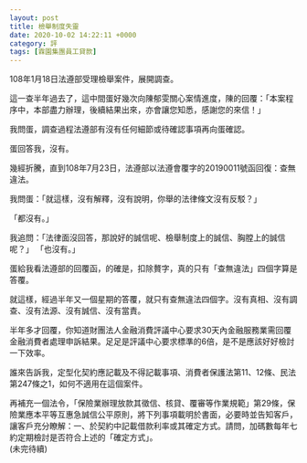 ```yaml
---
layout: post
title: 檢舉制度失靈
date: 2020-10-02 14:22:11 +0000
category: 評
tags: [霖園集團員工貸款]
---
```


108年1月18日法遵部受理檢舉案件，展開調查。

這一查半年過去了，這中間蛋好幾次向陳郁雯關心案情進度，陳的回覆：「本案程序中，本部盡力辦理，後續結果出來，亦會讓您知悉，感謝您的來信！」

我問蛋，調查過程法遵部有沒有任何細節或待確認事項再向蛋確認。

蛋回答我，沒有。

幾經折騰，直到108年7月23日，法遵部以法遵會覆字的20190011號函回復：查無違法。

我問蛋：「就這樣，沒有解釋，沒有說明，你舉的法律條文沒有反駁？」

「都沒有。」

我追問：「法律面沒回答，那說好的誠信呢、檢舉制度上的誠信、胸膛上的誠信呢？」
「也沒有。」

蛋給我看法遵部的回覆函，的確是，扣除贅字，真的只有「查無違法」四個字算是答覆。

就這樣，經過半年又一個星期的答覆，就只有查無違法四個字。沒有真相、沒有調查、沒有法源、沒有誠信、沒有當責。

半年多才回覆，你知道財團法人金融消費評議中心要求30天內金融服務業需回覆金融消費者處理申訴結果。足足是評議中心要求標準的6倍，是不是應該好好檢討一下效率。

誰來告訴我，定型化契約應記載及不得記載事項、消費者保護法第11、12條、民法第247條之1，如何不適用在這個案件。

再補充一個法令，「保險業辦理放款其徵信、核貸、覆審等作業規範」第29條，保險業應本平等互惠急誠信公平原則，將下列事項載明於書面，必要時並告知客戶，讓客戶充分瞭解：一、於契約中記載借款利率或其確定方式。請問，加碼數每年七約定期檢討是否符合上述的「確定方式」。<br>
(未完待續)
